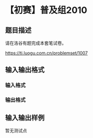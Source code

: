 # 【初赛】普及组2010

## 题目描述

请在洛谷有题完成本套笔试卷。

https://ti.luogu.com.cn/problemset/1007

## 输入输出格式

### 输入格式

### 输出格式

## 输入输出样例

暂无测试点

